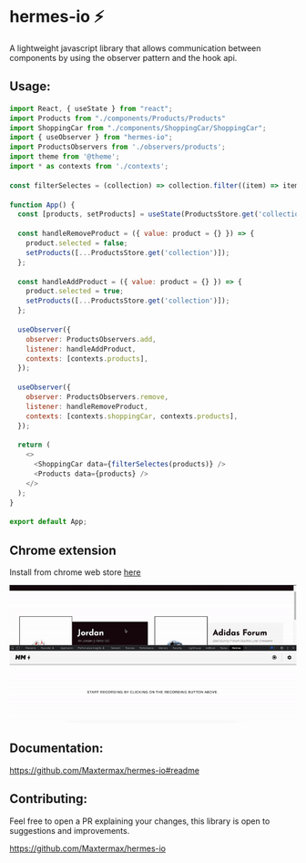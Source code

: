 # hermes-io ⚡ 
A lightweight javascript library that allows communication between components by using the observer pattern and the hook api. 

## Usage: 
```javascript
import React, { useState } from "react";
import Products from "./components/Products/Products"
import ShoppingCar from "./components/ShoppingCar/ShoppingCar";
import { useObserver } from "hermes-io";
import ProductsObservers from './observers/products';
import theme from '@theme';
import * as contexts from './contexts';

const filterSelectes = (collection) => collection.filter((item) => item.selected); //filter selectes products

function App() {
  const [products, setProducts] = useState(ProductsStore.get('collection'));
  
  const handleRemoveProduct = ({ value: product = {} }) => {
    product.selected = false;
    setProducts([...ProductsStore.get('collection')]);
  };
  
  const handleAddProduct = ({ value: product = {} }) => {
    product.selected = true;
    setProducts([...ProductsStore.get('collection')]);
  };
  
  useObserver({
    observer: ProductsObservers.add,
    listener: handleAddProduct,
    contexts: [contexts.products],
  });
  
  useObserver({
    observer: ProductsObservers.remove,
    listener: handleRemoveProduct,
    contexts: [contexts.shoppingCar, contexts.products],
  });

  return (
    <>
      <ShoppingCar data={filterSelectes(products)} />
      <Products data={products} />
    </>
  );
}

export default App;

```
## Chrome extension
Install from chrome web store [here](https://chrome.google.com/webstore/detail/hermes-io/pjdkgcpikfmkncldipldmimanfkpeedm?hl=en)

![chrome extension](https://raw.githubusercontent.com/Maxtermax/hermes-io-devtools/master/demo.gif) 
 
## Documentation: 
https://github.com/Maxtermax/hermes-io#readme

## Contributing: 
Feel free to open a PR explaining your changes, this library is open to suggestions and improvements.

https://github.com/Maxtermax/hermes-io
